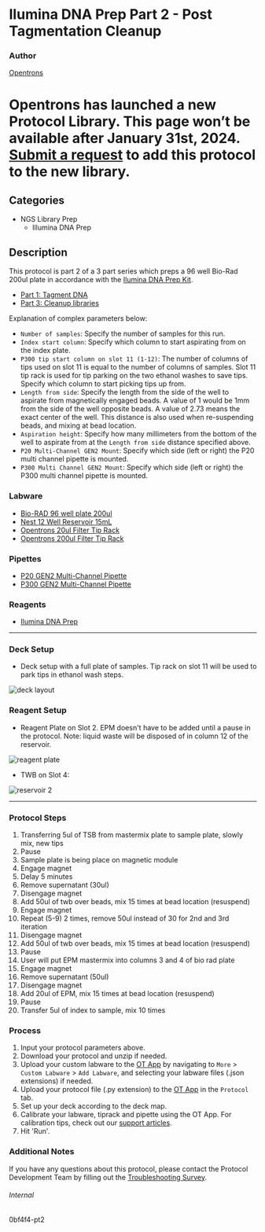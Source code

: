 # Ilumina DNA Prep Part 2 - Post Tagmentation Cleanup

### Author
[Opentrons](https://opentrons.com/)


# Opentrons has launched a new Protocol Library. This page won’t be available after January 31st, 2024. [Submit a request](https://docs.google.com/forms/d/e/1FAIpQLSdYYp9QCKow4nn0KlCVsMS3HX0eJ0N9O7-erajKvcpT0lWbSg/viewform) to add this protocol to the new library.

## Categories
* NGS Library Prep
	* Illumina DNA Prep

## Description
This protocol is part 2 of a 3 part series which preps a 96 well Bio-Rad 200ul plate in accordance with the [Ilumina DNA Prep Kit](https://emea.support.illumina.com/content/dam/illumina-support/documents/documentation/chemistry_documentation/illumina_prep/illumina-dna-prep-reference-guide-1000000025416-09.pdf).

* [Part 1: Tagment DNA](https://protocols.opentrons.com/protocol/0bf4f4)
* [Part 3: Cleanup libraries](https://protocols.opentrons.com/protocol/0bf4f4-pt3)

Explanation of complex parameters below:
* `Number of samples`: Specify the number of samples for this run.
* `Index start column`: Specify which column to start aspirating from on the index plate.
* `P300 tip start column on slot 11 (1-12)`: The number of columns of tips used on slot 11 is equal to the number of columns of samples. Slot 11 tip rack is used for tip parking on the two ethanol washes to save tips. Specify which column to start picking tips up from.
* `Length from side`: Specify the length from the side of the well to aspirate from magnetically engaged beads. A value of 1 would be 1mm from the side of the well opposite beads. A value of 2.73 means the exact center of the well. This distance is also used when re-suspending beads, and mixing at bead location.
* `Aspiration height`: Specify how many millimeters from the bottom of the well to aspirate from at the `Length from side` distance specified above.
* `P20 Multi-Channel GEN2 Mount`: Specify which side (left or right) the P20 multi channel pipette is mounted.
* `P300 Multi Channel GEN2 Mount`: Specify which side (left or right) the P300 multi channel pipette is mounted.


### Labware
* [Bio-RAD 96 well plate 200ul](https://labware.opentrons.com/biorad_96_wellplate_200ul_pcr?category=wellPlate)
* [Nest 12 Well Reservoir 15mL](https://shop.opentrons.com/collections/reservoirs/products/nest-12-well-reservoir-15-ml)
* [Opentrons 20ul Filter Tip Rack](https://shop.opentrons.com/collections/opentrons-tips/products/opentrons-20ul-filter-tips)
* [Opentrons 200ul Filter Tip Rack](https://shop.opentrons.com/collections/opentrons-tips/products/opentrons-200ul-filter-tips)

### Pipettes
* [P20 GEN2 Multi-Channel Pipette](https://shop.opentrons.com/collections/ot-2-robot/products/8-channel-electronic-pipette)
* [P300 GEN2 Multi-Channel Pipette](https://shop.opentrons.com/collections/ot-2-robot/products/8-channel-electronic-pipette)

### Reagents
* [Ilumina DNA Prep](https://emea.support.illumina.com/content/dam/illumina-support/documents/documentation/chemistry_documentation/illumina_prep/illumina-dna-prep-reference-guide-1000000025416-09.pdf)

---

### Deck Setup

* Deck setup with a full plate of samples. Tip rack on slot 11 will be used to park tips in ethanol wash steps.

![deck layout](https://opentrons-protocol-library-website.s3.amazonaws.com/custom-README-images/0bf4f4/pt2/Screen+Shot+2021-07-16+at+12.46.50+PM.png)

### Reagent Setup

* Reagent Plate on Slot 2. EPM doesn't have to be added until a pause in the protocol. Note: liquid waste will be disposed of in column 12 of the reservoir.

![reagent plate](https://opentrons-protocol-library-website.s3.amazonaws.com/custom-README-images/0bf4f4/pt2/Screen+Shot+2021-07-16+at+12.45.48+PM.png)

* TWB on Slot 4:

![reservoir 2](https://opentrons-protocol-library-website.s3.amazonaws.com/custom-README-images/0bf4f4/pt2/Screen+Shot+2021-07-16+at+12.46.21+PM.png)

---

### Protocol Steps
1. Transferring 5ul of TSB from mastermix plate to sample plate, slowly mix, new tips
2. Pause
3. Sample plate is being place on magnetic module
4. Engage magnet
5. Delay 5 minutes
6. Remove supernatant (30ul)
7. Disengage magnet
8. Add 50ul of twb over beads, mix 15 times at bead location (resuspend)
9. Engage magnet
10. Repeat (5-9) 2 times, remove 50ul instead of 30 for 2nd and 3rd iteration
11. Disengage magnet
12. Add 50ul of twb over beads, mix 15 times at bead location (resuspend)
13. Pause
14. User will put EPM mastermix into columns 3 and 4 of bio rad plate
15. Engage magnet
16. Remove supernatant (50ul)
17. Disengage magnet
18. Add 20ul of EPM, mix 15 times at bead location (resuspend)
19. Pause
20. Transfer 5ul of index to sample, mix 10 times


### Process
1. Input your protocol parameters above.
2. Download your protocol and unzip if needed.
3. Upload your custom labware to the [OT App](https://opentrons.com/ot-app) by navigating to `More` > `Custom Labware` > `Add Labware`, and selecting your labware files (.json extensions) if needed.
4. Upload your protocol file (.py extension) to the [OT App](https://opentrons.com/ot-app) in the `Protocol` tab.
5. Set up your deck according to the deck map.
6. Calibrate your labware, tiprack and pipette using the OT App. For calibration tips, check out our [support articles](https://support.opentrons.com/en/collections/1559720-guide-for-getting-started-with-the-ot-2).
7. Hit 'Run'.

### Additional Notes
If you have any questions about this protocol, please contact the Protocol Development Team by filling out the [Troubleshooting Survey](https://protocol-troubleshooting.paperform.co/).

###### Internal
0bf4f4-pt2
